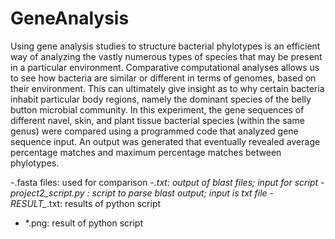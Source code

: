 # GeneAnalysis
 Using gene analysis studies to structure bacterial phylotypes is an efficient way of analyzing the vastly numerous types of species that may be present in a particular environment. Comparative computational analyses allows us to see how bacteria are similar or different in terms of genomes, based on their environment. This can ultimately give insight as to why certain bacteria inhabit particular body regions, namely the dominant species of the belly button microbial community. In this experiment, the gene sequences of different navel, skin, and plant tissue bacterial species (within the same genus) were compared using a programmed code that analyzed gene sequence input. An output was generated that eventually revealed average percentage matches and maximum percentage matches between phylotypes. 
 
 -.fasta files: used for comparison 
 -*.txt: output of blast files; input for script 
 -project2_script.py : script to parse blast output; input is txt file 
 -RESULT_*.txt: results of python script 
 - *.png: result of python script
